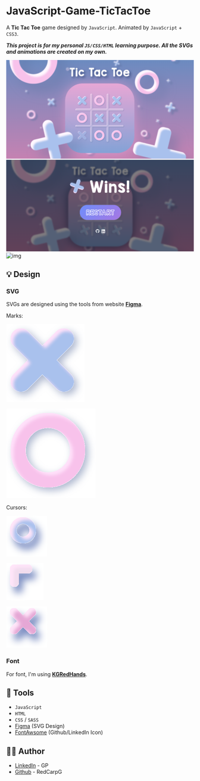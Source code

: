 # JavaScript-Game-TicTacToe

A **Tic Tac Toe** game designed by `JavaScript`. Animated by `JavaScript` + `CSS3`.

***This project is for my personal `JS/CSS/HTML` learning purpose. All the SVGs and animations are created on my own.***

![img](./img/doc/tictactoe.png)
![img](./img/doc/tictactoe2.png)
![img](./img/doc/guide.gif)

## 💡 Design

### **SVG**

SVGs are designed using the tools from website **[Figma](https://www.figma.com/)**.

Marks:

![x](./img/x.svg)

![o](./img/o.svg)

Cursors:

![cursor](./img/cursor/cursor.svg)

![cursor-yes](./img/cursor/cursor-yes.svg)

![cursor-no](./img/cursor/cursor-no.svg)

### **Font**

For font, I'm using **[KGRedHands](https://www.dafont.com/kg-red-hands.font)**.

## 🔧 Tools

- `JavaScript`
- `HTML`
- `CSS` / `SASS`
- [Figma](https://www.figma.com/) (SVG Design)
- [FontAwsome](https://fontawesome.com/) (Github/LinkedIn Icon)

## 💁‍♂️ Author

- [LinkedIn](https://www.linkedin.com/in/peng-gao-fr/) - GP
- [Github](https://github.com/RedCarpG) - RedCarpG

